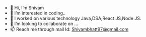 - 👋 Hi, I’m Shivam
- 👀 I’m interested in coding..
- 🌱 I worked on various technology Java,DSA,React JS,Node JS.
- 💞️ I’m looking to collaborate on ...
- 📫 Reach me through mail Id: Shivambhatt97@gmail.com

<!---
shivambhatt97/shivambhatt97 is a ✨ special ✨ repository because its `README.md` (this file) appears on your GitHub profile.
You can click the Preview link to take a look at your changes.
--->
